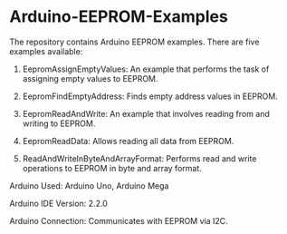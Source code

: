 # Arduino-EEPROM-Examples
The repository contains Arduino EEPROM examples. There are five examples available:

1. EepromAssignEmptyValues: An example that performs the task of assigning empty values to EEPROM.

2. EepromFindEmptyAddress: Finds empty address values in EEPROM.

3. EepromReadAndWrite: An example that involves reading from and writing to EEPROM.

4. EepromReadData: Allows reading all data from EEPROM.

5. ReadAndWriteInByteAndArrayFormat: Performs read and write operations to EEPROM in byte and array format.

Arduino Used: Arduino Uno, Arduino Mega

Arduino IDE Version: 2.2.0

Arduino Connection: Communicates with EEPROM via I2C.